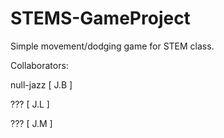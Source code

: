 # STEMS-GameProject

Simple movement/dodging game for STEM class.

Collaborators:

  null-jazz [ J.B ]
  
  ??? [ J.L ]
  
  ??? [ J.M ]
  
